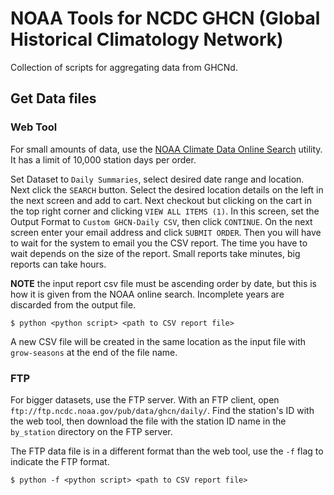 # NOAA Tools for NCDC GHCN (Global Historical Climatology Network)

Collection of scripts for aggregating data from GHCNd.

## Get Data files

### Web Tool

For small amounts of data, use the [NOAA Climate Data Online Search](https://www.ncdc.noaa.gov/cdo-web/search) utility. It has a limit of 10,000 station days per order.

Set Dataset to `Daily Summaries`, select desired date range and location. Next click the `SEARCH` button. Select the desired location details on the left in the next screen and add to cart. Next checkout but clicking on the cart in the top right corner and clicking `VIEW ALL ITEMS (1)`. In this screen, set the Output Format to `Custom GHCN-Daily CSV`, then click `CONTINUE`. On the next screen enter your email address and click `SUBMIT ORDER`. Then you will have to wait for the system to email you the CSV report. The time you have to wait depends on the size of the report. Small reports take minutes, big reports can take hours.

**NOTE** the input report csv file must be ascending order by date, but this is how it is given from the NOAA online search. Incomplete years are discarded from the output file.

```
$ python <python script> <path to CSV report file>
```
A new CSV file will be created in the same location as the input file with `grow-seasons` at the end of the file name.

### FTP

For bigger datasets, use the FTP server. With an FTP client, open `ftp://ftp.ncdc.noaa.gov/pub/data/ghcn/daily/`. Find the station's ID with the web tool, then download the file with the station ID name in the `by_station` directory on the FTP server.

The FTP data file is in a different format than the web tool, use the `-f` flag to indicate the FTP format.

```
$ python -f <python script> <path to CSV report file>
```
